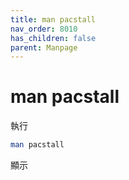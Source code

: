 ```yaml
---
title: man pacstall
nav_order: 8010
has_children: false
parent: Manpage
---
```



# man pacstall

執行

``` sh
man pacstall
```

顯示

```
```
